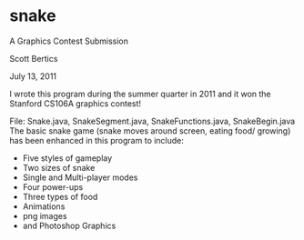 snake
=====
A Graphics Contest Submission

Scott Bertics

July 13, 2011

I wrote this program during the summer quarter in 2011 and it won the Stanford CS106A graphics contest!

File: Snake.java, SnakeSegment.java, SnakeFunctions.java, SnakeBegin.java
The basic snake game (snake moves around screen, eating food/ growing)
has been enhanced in this program to include:
 *   Five styles of gameplay
 *   Two sizes of snake
 * 	 Single and Multi-player modes
 * 	 Four power-ups
 * 	 Three types of food
 *   Animations
 *   png images
 * 	 and Photoshop Graphics
